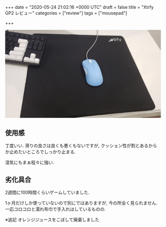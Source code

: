 +++
date = "2020-05-24 21:02:16 +0000 UTC"
draft = false
title = "Xtrfy GP2 レビュー"
categories = ["review"]
tags = ["mousepad"]

+++

![](20200524204432.jpg)

## 使用感

丁度いい. 滑りの良さは良くも悪くもないですが, クッション性が割とあるからか止めたいところでしっかり止まる.

湿気にもまぁ程々に強い.

## 劣化具合

2週間に100時間くらいゲームしていました.

1ヶ月だけしか使っていないので別にではありますが, 今の所全く見られません. 一応コロコロと濡れ布巾で手入れはしているものの.

※追記
オレンジジュースをこぼして廃棄しました

